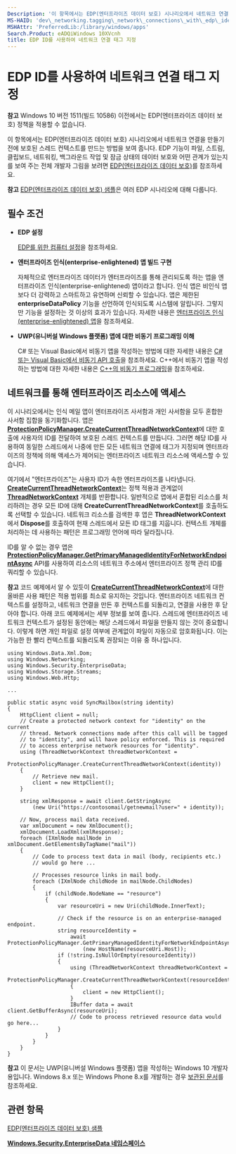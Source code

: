 ```yaml
---
Description: '이 항목에서는 EDP(엔터프라이즈 데이터 보호) 시나리오에서 네트워크 연결을 만들기 전에 보호된 스레드 컨텍스트를 만드는 방법을 보여 줍니다.'
MS-HAID: 'dev\_networking.tagging\_network\_connections\_with\_edp\_identity'
MSHAttr: 'PreferredLib:/library/windows/apps'
Search.Product: eADQiWindows 10XVcnh
title: EDP ID를 사용하여 네트워크 연결 태그 지정
---
```


# EDP ID를 사용하여 네트워크 연결 태그 지정

__참고__ Windows 10 버전 1511(빌드 10586) 이전에서는 EDP(엔터프라이즈 데이터 보호) 정책을 적용할 수 없습니다.

이 항목에서는 EDP(엔터프라이즈 데이터 보호) 시나리오에서 네트워크 연결을 만들기 전에 보호된 스레드 컨텍스트를 만드는 방법을 보여 줍니다. EDP 기능이 파일, 스트림, 클립보드, 네트워킹, 백그라운드 작업 및 잠금 상태의 데이터 보호와 어떤 관계가 있는지를 보여 주는 전체 개발자 그림을 보려면 [EDP(엔터프라이즈 데이터 보호)](../enterprise/edp-hub.md)를 참조하세요.

**참고** [EDP(엔터프라이즈 데이터 보호) 샘플](http://go.microsoft.com/fwlink/p/?LinkId=620031&clcid=0x409)은 여러 EDP 시나리오에 대해 다룹니다.



## 필수 조건


-   **EDP 설정**

    [EDP를 위한 컴퓨터 설정](../enterprise/edp-hub.md#set-up-your-computer-for-EDP)을 참조하세요.

-   **엔터프라이즈 인식(enterprise-enlightened) 앱 빌드 구현**

    자체적으로 엔터프라이즈 데이터가 엔터프라이즈를 통해 관리되도록 하는 앱을 엔터프라이즈 인식(enterprise-enlightened) 앱이라고 합니다. 인식 앱은 비인식 앱보다 더 강력하고 스마트하고 유연하며 신뢰할 수 있습니다. 앱은 제한된 **enterpriseDataPolicy** 기능을 선언하여 인식되도록 시스템에 알립니다. 그렇지만 기능을 설정하는 것 이상의 효과가 있습니다. 자세한 내용은 [엔터프라이즈 인식(enterprise-enlightened) 앱](../enterprise/edp-hub.md#enterprise-enlightened-apps)을 참조하세요.

-   **UWP(유니버설 Windows 플랫폼) 앱에 대한 비동기 프로그래밍 이해**

    C\# 또는 Visual Basic에서 비동기 앱을 작성하는 방법에 대한 자세한 내용은 [C\# 또는 Visual Basic에서 비동기 API 호출](https://msdn.microsoft.com/library/windows/apps/mt187337)을 참조하세요. C++에서 비동기 앱을 작성하는 방법에 대한 자세한 내용은 [C++의 비동기 프로그래밍](https://msdn.microsoft.com/library/windows/apps/mt187334)을 참조하세요.

## 네트워크를 통해 엔터프라이즈 리소스에 액세스


이 시나리오에서는 인식 메일 앱이 엔터프라이즈 사서함과 개인 사서함을 모두 혼합한 사서함 집합을 동기화합니다. 앱은 [**ProtectionPolicyManager.CreateCurrentThreadNetworkContext**](https://msdn.microsoft.com/library/windows/apps/dn706025)에 대한 호출에 사용자의 ID를 전달하여 보호된 스레드 컨텍스트를 만듭니다. 그러면 해당 ID를 사용하여 동일한 스레드에서 나중에 만든 모든 네트워크 연결에 태그가 지정되며 엔터프라이즈의 정책에 의해 액세스가 제어되는 엔터프라이즈 네트워크 리소스에 액세스할 수 있습니다.

여기에서 "엔터프라이즈"는 사용자 ID가 속한 엔터프라이즈를 나타냅니다. [
            **CreateCurrentThreadNetworkContext**](https://msdn.microsoft.com/library/windows/apps/dn706025)는 정책 적용과 관계없이 [**ThreadNetworkContext**](https://msdn.microsoft.com/library/windows/apps/dn706029) 개체를 반환합니다. 일반적으로 앱에서 혼합된 리소스를 처리하려는 경우 모든 ID에 대해 **CreateCurrentThreadNetworkContext**를 호출하도록 선택할 수 있습니다. 네트워크 리소스를 검색한 후 앱은 **ThreadNetworkContext**에서 **Dispose**를 호출하여 현재 스레드에서 모든 ID 태그를 지웁니다. 컨텍스트 개체를 처리하는 데 사용하는 패턴은 프로그래밍 언어에 따라 달라집니다.

ID를 알 수 없는 경우 앱은 [**ProtectionPolicyManager.GetPrimaryManagedIdentityForNetworkEndpointAsync**](https://msdn.microsoft.com/library/windows/apps/dn706027) API를 사용하여 리소스의 네트워크 주소에서 엔터프라이즈 정책 관리 ID를 쿼리할 수 있습니다.

**참고** 코드 예제에서 알 수 있듯이 [**CreateCurrentThreadNetworkContext**](https://msdn.microsoft.com/library/windows/apps/dn706025)에 대한 올바른 사용 패턴은 적용 범위를 최소로 유지하는 것입니다. 엔터프라이즈 네트워크 컨텍스트를 설정하고, 네트워크 연결을 만든 후 컨텍스트를 되돌리고, 연결을 사용한 후 닫아야 합니다. 아래 코드 예제에서는 세부 정보를 보여 줍니다. 스레드에 엔터프라이즈 네트워크 컨텍스트가 설정된 동안에는 해당 스레드에서 파일을 만들지 않는 것이 중요합니다. 이렇게 하면 개인 파일로 설정 여부에 관계없이 파일이 자동으로 암호화됩니다. 이는 가능한 한 빨리 컨텍스트를 되돌리도록 권장되는 이유 중 하나입니다.



```CSharp
using Windows.Data.Xml.Dom;
using Windows.Networking;
using Windows.Security.EnterpriseData;
using Windows.Storage.Streams;
using Windows.Web.Http;

...

public static async void SyncMailbox(string identity)
{
    HttpClient client = null;
    // Create a protected network context for "identity" on the current
    // thread. Network connections made after this call will be tagged
    // to "identity", and will have policy enforced. This is required
    // to access enterprise network resources for "identity".
    using (ThreadNetworkContext threadNetworkContext = 
        ProtectionPolicyManager.CreateCurrentThreadNetworkContext(identity))
    {
        // Retrieve new mail.
        client = new HttpClient();
    }

    string xmlResponse = await client.GetStringAsync
        (new Uri("https://contosomail/getnewmail?user=" + identity));

    // Now, process mail data received.
    var xmlDocument = new XmlDocument();
    xmlDocument.LoadXml(xmlResponse);
    foreach (IXmlNode mailNode in xmlDocument.GetElementsByTagName("mail"))
    {
        // Code to process text data in mail (body, recipients etc.)
        // would go here ...

        // Processes resource links in mail body.
        foreach (IXmlNode childNode in mailNode.ChildNodes)
        {
            if (childNode.NodeName == "resource")
            {
                var resourceUri = new Uri(childNode.InnerText);

                // Check if the resource is on an enterprise-managed endpoint.
                string resourceIdentity =
                    await ProtectionPolicyManager.GetPrimaryManagedIdentityForNetworkEndpointAsync
                        (new HostName(resourceUri.Host));
                if (!string.IsNullOrEmpty(resourceIdentity))
                {
                    using (ThreadNetworkContext threadNetworkContext =
                        ProtectionPolicyManager.CreateCurrentThreadNetworkContext(resourceIdentity))
                    {
                        client = new HttpClient();
                    }
                    IBuffer data = await client.GetBufferAsync(resourceUri);
                    // Code to process retrieved resource data would go here...
                }
            }
        }
    }
}
```

**참고** 이 문서는 UWP(유니버설 Windows 플랫폼) 앱을 작성하는 Windows 10 개발자용입니다. Windows 8.x 또는 Windows Phone 8.x를 개발하는 경우 [보관된 문서](http://go.microsoft.com/fwlink/p/?linkid=619132)를 참조하세요.



## 관련 항목


[EDP(엔터프라이즈 데이터 보호) 샘플](http://go.microsoft.com/fwlink/p/?LinkId=620031&clcid=0x409)

[**Windows.Security.EnterpriseData 네임스페이스**](https://msdn.microsoft.com/library/windows/apps/dn279153)

 

 





<!--HONumber=Mar16_HO5-->


